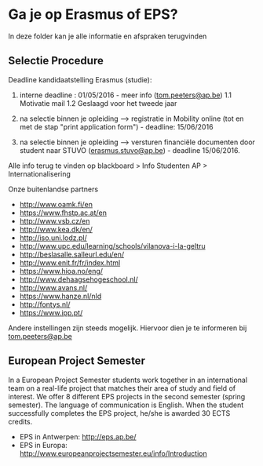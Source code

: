 # Ga je op Erasmus of EPS?

In deze folder kan je alle informatie en afspraken terugvinden

## Selectie Procedure

Deadline kandidaatstelling Erasmus (studie):

1. interne deadline : 01/05/2016 - meer info (tom.peeters@ap.be)
  1.1 Motivatie mail
  1.2 Geslaagd voor het tweede jaar

2. na selectie binnen je opleiding --> registratie in Mobility online (tot en met de stap "print application form") - deadline: 15/06/2016

3. na selectie binnen je opleiding --> versturen financiële documenten door student naar STUVO (erasmus.stuvo@ap.be) - deadline 15/06/2016.

Alle info terug te vinden op blackboard > Info Studenten AP > Internationalisering



Onze buitenlandse partners
- http://www.oamk.fi/en
- https://www.fhstp.ac.at/en
- http://www.vsb.cz/en
- http://www.kea.dk/en/
- http://iso.uni.lodz.pl/
- http://www.upc.edu/learning/schools/vilanova-i-la-geltru
- http://beslasalle.salleurl.edu/en/
- http://www.enit.fr/fr/index.html
- https://www.hioa.no/eng/
- http://www.dehaagsehogeschool.nl/
- http://www.avans.nl/
- https://www.hanze.nl/nld
- http://fontys.nl/
- https://www.ipp.pt/

Andere instellingen zijn steeds mogelijk. Hiervoor dien je te informeren bij tom.peeters@ap.be

## European Project Semester

In a European Project Semester students work together in an international team on a real-life project that matches their area of study and field of interest. We offer 8 different EPS projects in the second semester (spring semester). The language of communication is English. When the student successfully completes the EPS project, he/she is awarded 30 ECTS credits.

- EPS in Antwerpen: http://eps.ap.be/
- EPS in Europa: http://www.europeanprojectsemester.eu/info/Introduction


